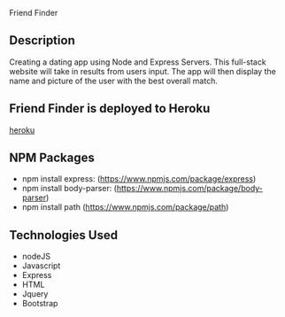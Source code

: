 Friend Finder
## Description
Creating a dating app using Node and Express Servers. This full-stack website will take in results from users input. The app will then display the name and picture of the user with the best overall match.
## Friend Finder is deployed to Heroku
  
  [heroku](https://friendfindersapps.herokuapp.com/)
## NPM Packages
  * npm install express: (https://www.npmjs.com/package/express)
  * npm install body-parser: (https://www.npmjs.com/package/body-parser)
  * npm install path (https://www.npmjs.com/package/path)
## Technologies Used
  * nodeJS
  * Javascript
  * Express
  * HTML
  * Jquery
  * Bootstrap

